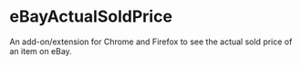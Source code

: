 # eBayActualSoldPrice
An add-on/extension for Chrome and Firefox to see the actual sold price of an item on eBay.
